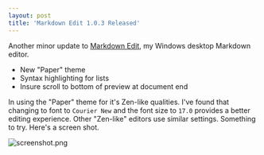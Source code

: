 ```yaml
---
layout: post  
title: 'Markdown Edit 1.0.3 Released'
---
```

Another minor update to [Markdown Edit](http://mike-ward.net/markdownedit), my Windows desktop Markdown editor.

  - New "Paper" theme
  - Syntax highlighting for lists
  - Insure scroll to bottom of preview at document end
  
In using the "Paper" theme for it's Zen-like qualities. I've found that changing to font to `Courier New` and the font size to `17.0` provides a better editing experience. Other "Zen-like" editors use similar settings. Something to try. Here's a screen shot.

![screenshot.png](http://mike-ward.net/cdn/images/blog/2014-12-21-markdown-edit-1-0-3-released/screenshot.png)